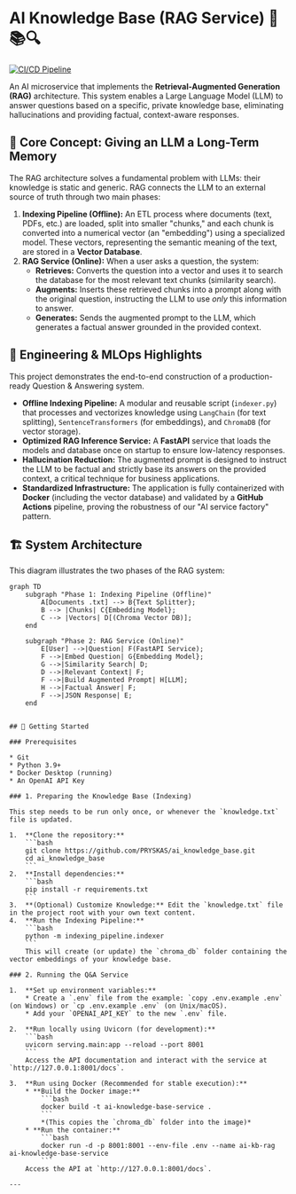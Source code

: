 # AI Knowledge Base (RAG Service) 🧠📚🔍

[![CI/CD Pipeline](https://github.com/PRYSKAS/ai_knowledge_base/actions/workflows/ci.yml/badge.svg)](https://github.com/PRYSKAS/ai_knowledge_base/actions)

An AI microservice that implements the **Retrieval-Augmented Generation (RAG)** architecture. This system enables a Large Language Model (LLM) to answer questions based on a specific, private knowledge base, eliminating hallucinations and providing factual, context-aware responses.

## 🧠 Core Concept: Giving an LLM a Long-Term Memory

The RAG architecture solves a fundamental problem with LLMs: their knowledge is static and generic. RAG connects the LLM to an external source of truth through two main phases:

1.  **Indexing Pipeline (Offline):** An ETL process where documents (text, PDFs, etc.) are loaded, split into smaller "chunks," and each chunk is converted into a numerical vector (an "embedding") using a specialized model. These vectors, representing the semantic meaning of the text, are stored in a **Vector Database**.
2.  **RAG Service (Online):** When a user asks a question, the system:
    * **Retrieves:** Converts the question into a vector and uses it to search the database for the most relevant text chunks (similarity search).
    * **Augments:** Inserts these retrieved chunks into a prompt along with the original question, instructing the LLM to use *only* this information to answer.
    * **Generates:** Sends the augmented prompt to the LLM, which generates a factual answer grounded in the provided context.

## 🚀 Engineering & MLOps Highlights

This project demonstrates the end-to-end construction of a production-ready Question & Answering system.

* **Offline Indexing Pipeline:** A modular and reusable script (`indexer.py`) that processes and vectorizes knowledge using `LangChain` (for text splitting), `SentenceTransformers` (for embeddings), and `ChromaDB` (for vector storage).
* **Optimized RAG Inference Service:** A **FastAPI** service that loads the models and database once on startup to ensure low-latency responses.
* **Hallucination Reduction:** The augmented prompt is designed to instruct the LLM to be factual and strictly base its answers on the provided context, a critical technique for business applications.
* **Standardized Infrastructure:** The application is fully containerized with **Docker** (including the vector database) and validated by a **GitHub Actions** pipeline, proving the robustness of our "AI service factory" pattern.

## 🏗️ System Architecture

This diagram illustrates the two phases of the RAG system:

```mermaid
graph TD
    subgraph "Phase 1: Indexing Pipeline (Offline)"
        A[Documents .txt] --> B{Text Splitter};
        B --> |Chunks| C{Embedding Model};
        C --> |Vectors| D[(Chroma Vector DB)];
    end

    subgraph "Phase 2: RAG Service (Online)"
        E[User] -->|Question| F(FastAPI Service);
        F -->|Embed Question| G{Embedding Model};
        G -->|Similarity Search| D;
        D -->|Relevant Context| F;
        F -->|Build Augmented Prompt| H[LLM];
        H -->|Factual Answer| F;
        F -->|JSON Response| E;
    end


## 🏁 Getting Started

### Prerequisites

* Git
* Python 3.9+
* Docker Desktop (running)
* An OpenAI API Key

### 1. Preparing the Knowledge Base (Indexing)

This step needs to be run only once, or whenever the `knowledge.txt` file is updated.

1.  **Clone the repository:**
    ```bash
    git clone https://github.com/PRYSKAS/ai_knowledge_base.git
    cd ai_knowledge_base
    ```
2.  **Install dependencies:**
    ```bash
    pip install -r requirements.txt
    ```
3.  **(Optional) Customize Knowledge:** Edit the `knowledge.txt` file in the project root with your own text content.
4.  **Run the Indexing Pipeline:**
    ```bash
    python -m indexing_pipeline.indexer
    ```
    This will create (or update) the `chroma_db` folder containing the vector embeddings of your knowledge base.

### 2. Running the Q&A Service

1.  **Set up environment variables:**
    * Create a `.env` file from the example: `copy .env.example .env` (on Windows) or `cp .env.example .env` (on Unix/macOS).
    * Add your `OPENAI_API_KEY` to the new `.env` file.

2.  **Run locally using Uvicorn (for development):**
    ```bash
    uvicorn serving.main:app --reload --port 8001
    ```
    Access the API documentation and interact with the service at `http://127.0.0.1:8001/docs`.

3.  **Run using Docker (Recommended for stable execution):**
    * **Build the Docker image:**
        ```bash
        docker build -t ai-knowledge-base-service .
        ```
        *(This copies the `chroma_db` folder into the image)*
    * **Run the container:**
        ```bash
        docker run -d -p 8001:8001 --env-file .env --name ai-kb-rag ai-knowledge-base-service
        ```
    Access the API at `http://127.0.0.1:8001/docs`.

---
